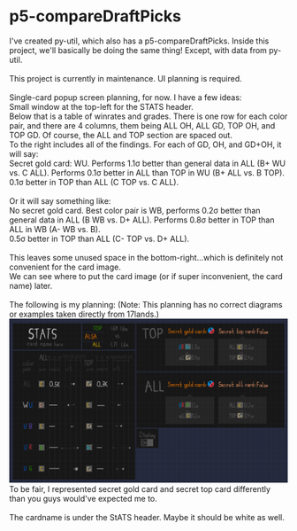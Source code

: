# p5-compareDraftPicks
I've created py-util, which also has a p5-compareDraftPicks. Inside this project, we'll basically be doing the same thing! Except, with data from py-util. <br>
<br>
This project is currently in maintenance. UI planning is required. <br>
<br>
Single-card popup screen planning, for now. I have a few ideas: <br>
Small window at the top-left for the STATS header.<br>
Below that is a table of winrates and grades. There is one row for each color pair, and there are 4 columns, them being ALL OH, ALL GD, TOP OH, and TOP GD. Of course, the ALL and TOP section are spaced out. <br>
To the right includes all of the findings. For each of GD, OH, and GD+OH, it will say:<br>
Secret gold card: WU. Performs 1.1σ better than general data in ALL (B+ WU vs. C ALL). Performs 0.1σ better in ALL than TOP in WU (B+ ALL vs. B TOP).<br>
0.1σ better in TOP than ALL (C TOP vs. C ALL).<br>
<br>
Or it will say something like:<br>
No secret gold card. Best color pair is WB, performs 0.2σ better than general data in ALL (B WB vs. D+ ALL). Performs 0.8σ better in TOP than ALL in WB (A- WB vs. B).<br>
0.5σ better in TOP than ALL (C- TOP vs. D+ ALL).<br>
<br>
This leaves some unused space in the bottom-right...which is definitely not convenient for the card image.<br>
We can see where to put the card image (or if super inconvenient, the card name) later.<br>
<br>
The following is my planning: (Note: This planning has no correct diagrams or examples taken directly from 17lands.)
![singleCardPopupFull2.JPEG](planning/singleCardPopupFull4.JPEG)
<br>
To be fair, I represented secret gold card and secret top card differently than you guys would've expected me to. <br>
<br>
The cardname is under the StATS header. Maybe it should be white as well. 